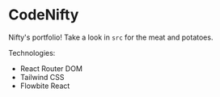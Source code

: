 # CodeNifty

Nifty's portfolio! Take a look in `src` for the meat and potatoes.

Technologies:
- React Router DOM
- Tailwind CSS
- Flowbite React
